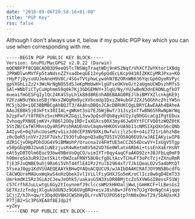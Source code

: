 ```yaml
---
date: "2016-09-06T20:58:16+01:00"
title: "PGP Key"
rss: false
---
```


Although I don't always use it, below if my public PGP key which you can use when corresponding with me.

	-----BEGIN PGP PUBLIC KEY BLOCK-----
	Version: GnuPG/MacGPG2 v2.0.22 (Darwin)
	mQENBFPf8CQBCADB3D9eeQSTc7NSWgTraqtWDj9nHS2Nqf/VhXCfZwYKtor1XBdg
	JPRWDlwnMVfFp5taNdsnZZYxadbeqGE12ny6pUdEcLKcp9410IZKKCyMRJPxa+KO
	rHyP7jDysuUUJeAneH9V8C/4SGvTVtphwLywahN7B2ORnWB636YqcGp6OyeRVPyc
	gpVXGhLiZz2+3WcNrNgNO55dSJeKpMmUwH+lgUFseOKVeO/t2aUgmUCWDszhMfs5
	SAl+WNbTiCTyCuHphmm59q0k7Kj3GDGEMHY+3lqU/Ny/YUJwBeN3dnE8ONLgfkOT
	mueaifmGESFqIylQc24K4S5yLh1k88d8REnhABEBAAG0REJlbiBMYXZlcnkgKE9j
	Y2FzaW9uYWxseSBjYWxsZWQgRm9ycXVhcmUpIDxiZW4ubGF2ZXJ5QGhhc2hiYW5n
	MC5jb20+iQE3BBMBCgAhBQJT3/AkAhsDBQsJCAcDBRUKCQgLBRYCAwEAAh4BAheA
	AAoJEB8k5j03kFtx30IIAL+gWKmt3sU7EJbWjBwf/31Jsy1nTfwBN65hRwNpWrWq
	b2zpFwf/t8fREhz5xcHMXzKZGqjL3vw3pQsdFQb8gykUIyJq9bGGcaCgIPgtEDux
	ZvhoqyPXNQEjmKV+/RB6l2OOy1RDrIxXGXcs00X3my46JwOXYtFCFVQ8tzWQZ0tK
	5StZW/CafWlMhnsQy4RSPVshRAUEnUvCmqmvHHKOVvUA9b11cNMSIXpQXnS6cQNb
	A4Iyv6+0q7ohcUoseMzvGixJd0cEP3NV9XKi0wfwlcjlz5c0+o4i2T21rL6hzhBe
	z0cQeR5jnVVr22SF7Uxh/I93OfuDopnQ3aBgTO5IV2O5AQ0EU9/wJAEIAKyiwIP8
	dZR1CjvOHpPDhIUG4V9iBMWohP/Urucna1V4FHfUE5eCCZ654DcwVY+IxUgV5Tgp
	v50pGbq9BJ2wu61uNEzjusR4wKetm8V5m2VD76e0Wlatx6Rb6i+tssEnXaErHsNY
	eAt5yD8TOlm6Eoc93bwd9BeVoOgCO/uimIYTr0qy4aqCFaAKO92z+JBJFbLq0mF9
	h90mrqSa3uR9J2et5kitrDWZcaFRNY58U8cfg0LtAcvTCHuFf3oPcTcj+ZXnuRmR
	TjE3FJvQNBE9uhj9Ro6i5VhT44flE4IPz2Yulb2964xT/TJk1QeaLD2v5a4bMtQT
	5YseaJ0gp1KdVSUAEQEAAYkBHwQYAQoACQUCU9/wJAIbDAAKCRAfJOY9N5BbcdfG
	CACWQUreMAUuxWqkwS4oHzQbekIvl1ViLlFiyGHXJSo5mK/eClIcz8w6gD4EmT33
	UmrkmdK15Rz3GiAzCJewJeOhk5/uakasG5N3XsDR0BMjtcZoSXVWGoIBevsFS1Wj
	c57Crfh8JuLLwtgL6Gy2tIoynnmfJ9clccsWMzkHHOaljWwLjGmHKCF+lLBesGs2
	GE7XzJzfndgjXlgukUdUN3z9G6GVgBRU+eivJ8sh8w+JF6Ym7UJgY0nNgCn4jqqe
	1CjjZ/hJh+qw/t3DqdQVBHJCWShHyDLrrvNTUJPOS6tp7nN0xOmvT29/5bAUxnK3
	P7fjB2+Sc3PGXEA8f8EJdp2f
	=yZey
	-----END PGP PUBLIC KEY BLOCK-----

